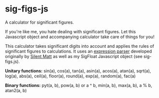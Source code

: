 sig-figs-js
===========

A calculator for significant figures.

If you're like me, you hate dealing with significant figures. Let this Javascript object and accompanying calculator take
care of things for you!

This calculator takes significant digits into account and applies the rules of significant figures to calculations.
It uses an [expression parser](https://github.com/silentmatt/js-expression-eval/tree/master) developed originally by
[Silent Matt](http://www.silentmatt.com) as well as my SigFloat Javascript object (see sig-figs.js).

**Unitary functions:** sin(a), cos(a), tan(a), asin(a), acos(a), atan(a), sqrt(a), log(a), abs(a), ceil(a), floor(a), round(a), exp(a), random(a), fac(a)

**Binary functions:** pyt(a, b), pow(a, b) or a ^ b, min(a, b), max(a, b), a % b, atan2(a, b)
